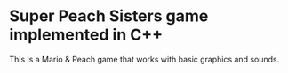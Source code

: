 # Super Peach Sisters game implemented in C++
This is a Mario & Peach game that works with basic graphics and sounds.
